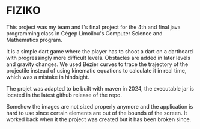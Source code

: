 # FIZIKO

This project was my team and I's final project for the 4th and final java programming class in Cégep Limoilou's Computer Science and Mathematics program.

It is a simple dart game where the player has to shoot a dart on a dartboard with progressingly more difficult levels. Obstacles are added in later levels and gravity changes. We used Bézier curves to trace the trajectory of the projectile instead of using kinematic equations to calculate it in real time, which was a mistake in hindsight.

The projet was adapted to be built with maven in 2024, the executable jar is located in the latest github release of the repo.

Somehow the images are not sized properly anymore and the application is hard to use since certain elements are out of the bounds of the screen. It worked back when it the project was created but it has been broken since.